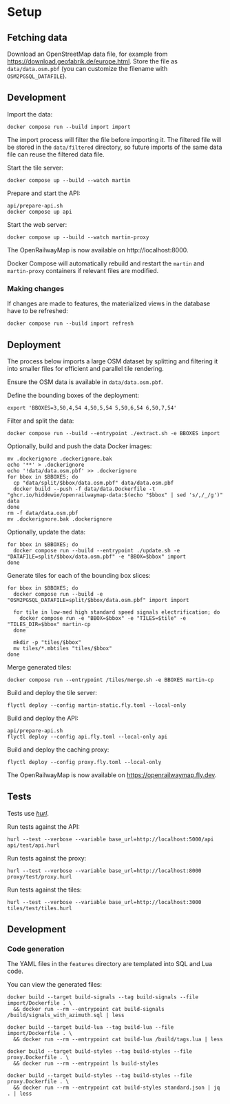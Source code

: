 # Setup

## Fetching data

Download an OpenStreetMap data file, for example from https://download.geofabrik.de/europe.html. Store the file as `data/data.osm.pbf` (you can customize the filename with `OSM2PGSQL_DATAFILE`).

## Development

Import the data:
```shell
docker compose run --build import import
```
The import process will filter the file before importing it. The filtered file will be stored in the `data/filtered` directory, so future imports of the same data file can reuse the filtered data file.

Start the tile server:
```shell
docker compose up --build --watch martin
```

Prepare and start the API:
```shell
api/prepare-api.sh
docker compose up api
```

Start the web server:
```shell
docker compose up --build --watch martin-proxy
```

The OpenRailwayMap is now available on http://localhost:8000.

Docker Compose will automatically rebuild and restart the `martin` and `martin-proxy` containers if relevant files are modified.

### Making changes

If changes are made to features, the materialized views in the database have to be refreshed:
```shell
docker compose run --build import refresh
```

## Deployment

The process below imports a large OSM dataset by splitting and filtering it into smaller files for efficient and parallel tile rendering.

Ensure the OSM data is available in `data/data.osm.pbf`.

Define the bounding boxes of the deployment:
```shell
export 'BBOXES=3,50,4,54 4,50,5,54 5,50,6,54 6,50,7,54'
```

Filter and split the data:
```shell
docker compose run --build --entrypoint ./extract.sh -e BBOXES import
```

Optionally, build and push the data Docker images:
```shell
mv .dockerignore .dockerignore.bak
echo '**' > .dockerignore
echo '!data/data.osm.pbf' >> .dockerignore
for bbox in $BBOXES; do
  cp "data/split/$bbox/data.osm.pbf" data/data.osm.pbf
  docker build --push -f data/data.Dockerfile -t "ghcr.io/hiddewie/openrailwaymap-data:$(echo "$bbox" | sed 's/,/_/g')" data
done
rm -f data/data.osm.pbf
mv .dockerignore.bak .dockerignore
```

Optionally, update the data:
```shell
for bbox in $BBOXES; do
  docker compose run --build --entrypoint ./update.sh -e "DATAFILE=split/$bbox/data.osm.pbf" -e "BBOX=$bbox" import
done
```

Generate tiles for each of the bounding box slices:
```shell
for bbox in $BBOXES; do
  docker compose run --build -e "OSM2PGSQL_DATAFILE=split/$bbox/data.osm.pbf" import import
  
  for tile in low-med high standard speed signals electrification; do
    docker compose run -e "BBOX=$bbox" -e "TILES=$tile" -e "TILES_DIR=$bbox" martin-cp
  done
  
  mkdir -p "tiles/$bbox"
  mv tiles/*.mbtiles "tiles/$bbox"
done
```

Merge generated tiles:
```shell
docker compose run --entrypoint /tiles/merge.sh -e BBOXES martin-cp
```

Build and deploy the tile server:
```shell
flyctl deploy --config martin-static.fly.toml --local-only
```

Build and deploy the API:
```shell
api/prepare-api.sh
flyctl deploy --config api.fly.toml --local-only api
```

Build and deploy the caching proxy:
```shell
flyctl deploy --config proxy.fly.toml --local-only
```

The OpenRailwayMap is now available on https://openrailwaymap.fly.dev.

## Tests

Tests use [*hurl*](https://hurl.dev/docs/installation.html).

Run tests against the API:

```shell
hurl --test --verbose --variable base_url=http://localhost:5000/api api/test/api.hurl
```

Run tests against the proxy:

```shell
hurl --test --verbose --variable base_url=http://localhost:8000 proxy/test/proxy.hurl
```

Run tests against the tiles:

```shell
hurl --test --verbose --variable base_url=http://localhost:3000 tiles/test/tiles.hurl
```

## Development

### Code generation

The YAML files in the `features` directory are templated into SQL and Lua code.

You can view the generated files:
```shell
docker build --target build-signals --tag build-signals --file import/Dockerfile . \
  && docker run --rm --entrypoint cat build-signals /build/signals_with_azimuth.sql | less

docker build --target build-lua --tag build-lua --file import/Dockerfile . \
  && docker run --rm --entrypoint cat build-lua /build/tags.lua | less

docker build --target build-styles --tag build-styles --file proxy.Dockerfile . \
  && docker run --rm --entrypoint ls build-styles

docker build --target build-styles --tag build-styles --file proxy.Dockerfile . \
  && docker run --rm --entrypoint cat build-styles standard.json | jq . | less
```
